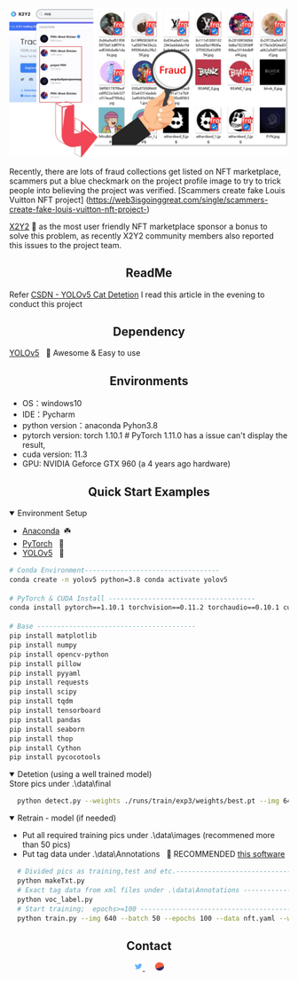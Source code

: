 <div align="center">
<p>
   <a align="left" href="https://x2y2.io" target="_blank">
   <img width="850" src="https://github.com/votan599/NFT-FraudDetetion/blob/master/Title.jpg"></a>
</p>
<p></div>

Recently, there are lots of fraud collections get listed on NFT marketplace, scammers put a blue checkmark on the project profile image to try to trick people into believing the project was verified.
[Scammers create fake Louis Vuitton NFT project] (https://web3isgoinggreat.com/single/scammers-create-fake-louis-vuitton-nft-project-)
    
[X2Y2](https://x2y2.io) 🚀 as the most user friendly NFT marketplace sponsor a bonus to solve this problem, as recently X2Y2 community members also reported this issues to the project team.
</p>
    
## <div align="center">ReadMe</div>

Refer [CSDN - YOLOv5 Cat Detetion](https://blog.csdn.net/oJiWuXuan/article/details/107558286) I read this article in the evening to conduct this project 

## <div align="center">Dependency</div>
[YOLOv5](https://github.com/ultralytics/yolov5) &nbsp; 🌟 Awesome & Easy to use

## <div align="center">Environments</div>

* OS：windows10
* IDE：Pycharm
* python version：anaconda Pyhon3.8
* pytorch version: torch 1.10.1  # PyTorch 1.11.0 has a issue can't display the result, 
* cuda version: 11.3
* GPU: NVIDIA Geforce GTX 960 (a 4 years ago hardware)

## <div align="center">Quick Start Examples</div>
<details open>
<summary>Environment Setup</summary>
    
* [Anaconda](https://www.anaconda.com/)&nbsp; ☘️
* [PyTorch](https://pytorch.org/get-started/previous-versions/) &nbsp;  🚀
* [YOLOv5](https://github.com/ultralytics/yolov5) &nbsp; 🌟
    
```bash
# Conda Environment----------------------------------
conda create -n yolov5 python=3.8 conda activate yolov5

# PyTorch & CUDA Install -------------------------------------
conda install pytorch==1.10.1 torchvision==0.11.2 torchaudio==0.10.1 cudatoolkit=11.3 -c pytorch -c conda-forge

# Base ----------------------------------------
pip install matplotlib
pip install numpy
pip install opencv-python
pip install pillow
pip install pyyaml
pip install requests
pip install scipy
pip install tqdm
pip install tensorboard
pip install pandas
pip install seaborn
pip install thop
pip install Cython
pip install pycocotools
```
</details>

<details open>
<summary>Detetion (using a well trained model)</summary>
  Store pics under .\data\final
 
```bash
  python detect.py --weights ./runs/train/exp3/weights/best.pt --img 640 --source ./data/final/ --save-txt --save-conf
```
</details>
<details open>
<summary>Retrain - model (if needed)</summary>
    
* Put all required training pics under .\data\images (recommened more than 50 pics)
* Put tag data under .\data\Annotations  &nbsp; 🚀 RECOMMENDED [this software](http://www.jinglingbiaozhu.com/)
 
```bash
  # Divided pics as training,test and etc.----------------------------------------
  python makeTxt.py
  # Exact tag data from xml files under .\data\Annotations ----------------------------------------
  python voc_label.py
  # Start training;  epochs>=100 ----------------------------------------
  python train.py --img 640 --batch 50 --epochs 100 --data nft.yaml --weights yolov5s.pt
```
 
</details>
    
## <div align="center">Contact</div>
    
<div align="center">    
   <a href="https://twitter.com/Votan599/">
       <img src="https://github.com/votan599/NFT-FraudDetetion/blob/master/logo-social-twitter.png" width="3%"/>
   </a>
   <img width="3%" />
        <a href="https://dune.com/votan/X2Y2-NFT-Marketplace">
   <img src="https://github.com/votan599/NFT-FraudDetetion/blob/master/logo-social-dune.png" width="3%"/>
   </a>
</div>

